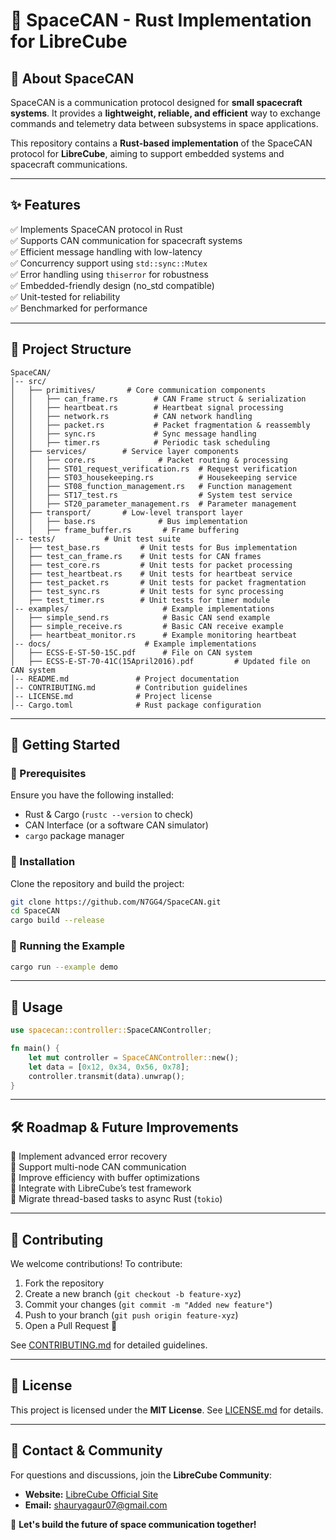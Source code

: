 # 🚀 SpaceCAN - Rust Implementation for LibreCube

## **🔹 About SpaceCAN**
SpaceCAN is a communication protocol designed for **small spacecraft systems**. It provides a **lightweight, reliable, and efficient** way to exchange commands and telemetry data between subsystems in space applications.

This repository contains a **Rust-based implementation** of the SpaceCAN protocol for **LibreCube**, aiming to support embedded systems and spacecraft communications.

---

## **✨ Features**
✅ Implements SpaceCAN protocol in Rust  
✅ Supports CAN communication for spacecraft systems  
✅ Efficient message handling with low-latency  
✅ Concurrency support using `std::sync::Mutex`  
✅ Error handling using `thiserror` for robustness  
✅ Embedded-friendly design (no_std compatible)  
✅ Unit-tested for reliability  
✅ Benchmarked for performance  

---

## **📌 Project Structure**
```
SpaceCAN/
│-- src/
│   ├── primitives/       # Core communication components
│   │   ├── can_frame.rs        # CAN Frame struct & serialization
│   │   ├── heartbeat.rs        # Heartbeat signal processing
│   │   ├── network.rs          # CAN network handling
│   │   ├── packet.rs           # Packet fragmentation & reassembly
│   │   ├── sync.rs             # Sync message handling
│   │   ├── timer.rs            # Periodic task scheduling
│   ├── services/        # Service layer components
│   │   ├── core.rs              # Packet routing & processing
│   │   ├── ST01_request_verification.rs  # Request verification
│   │   ├── ST03_housekeeping.rs          # Housekeeping service
│   │   ├── ST08_function_management.rs   # Function management
│   │   ├── ST17_test.rs                  # System test service
│   │   ├── ST20_parameter_management.rs  # Parameter management
│   ├── transport/       # Low-level transport layer
│   │   ├── base.rs              # Bus implementation
│   │   ├── frame_buffer.rs       # Frame buffering
│-- tests/           # Unit test suite
│   ├── test_base.rs         # Unit tests for Bus implementation
│   ├── test_can_frame.rs    # Unit tests for CAN frames
│   ├── test_core.rs         # Unit tests for packet processing
│   ├── test_heartbeat.rs    # Unit tests for heartbeat service
│   ├── test_packet.rs       # Unit tests for packet fragmentation
│   ├── test_sync.rs         # Unit tests for sync processing
│   ├── test_timer.rs        # Unit tests for timer module
│-- examples/                     # Example implementations
│   ├── simple_send.rs            # Basic CAN send example
│   ├── simple_receive.rs         # Basic CAN receive example
│   ├── heartbeat_monitor.rs      # Example monitoring heartbeat
│-- docs/                     # Example implementations
│   ├── ECSS-E-ST-50-15C.pdf      # File on CAN system
│   ├── ECSS-E-ST-70-41C(15April2016).pdf         # Updated file on CAN system
│-- README.md               # Project documentation
│-- CONTRIBUTING.md         # Contribution guidelines
│-- LICENSE.md              # Project license
│-- Cargo.toml              # Rust package configuration

```

---

## **🚀 Getting Started**

### **🔹 Prerequisites**
Ensure you have the following installed:
- Rust & Cargo (`rustc --version` to check)
- CAN Interface (or a software CAN simulator)
- `cargo` package manager

### **🔹 Installation**
Clone the repository and build the project:
```sh
git clone https://github.com/N7GG4/SpaceCAN.git
cd SpaceCAN
cargo build --release
```

### **🔹 Running the Example**
```sh
cargo run --example demo
```

---

## **📡 Usage**
```rust
use spacecan::controller::SpaceCANController;

fn main() {
    let mut controller = SpaceCANController::new();
    let data = [0x12, 0x34, 0x56, 0x78];
    controller.transmit(data).unwrap();
}
```

---

## **🛠 Roadmap & Future Improvements**
📌 Implement advanced error recovery  
📌 Support multi-node CAN communication  
📌 Improve efficiency with buffer optimizations  
📌 Integrate with LibreCube’s test framework  
📌 Migrate thread-based tasks to async Rust (`tokio`)  

---

## **📜 Contributing**
We welcome contributions! To contribute:
1. Fork the repository
2. Create a new branch (`git checkout -b feature-xyz`)
3. Commit your changes (`git commit -m "Added new feature"`)
4. Push to your branch (`git push origin feature-xyz`)
5. Open a Pull Request 🚀

See [CONTRIBUTING.md](CONTRIBUTING.md) for detailed guidelines.

---

## **📄 License**
This project is licensed under the **MIT License**. See [LICENSE.md](LICENSE.md) for details.

---

## **📢 Contact & Community**
For questions and discussions, join the **LibreCube Community**:
- **Website:** [LibreCube Official Site](https://librecube.gitlab.io/)
- **Email:** shauryagaur07@gmail.com

🚀 **Let's build the future of space communication together!**
